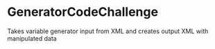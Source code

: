 # GeneratorCodeChallenge
Takes variable generator input from XML and creates output XML with manipulated data
